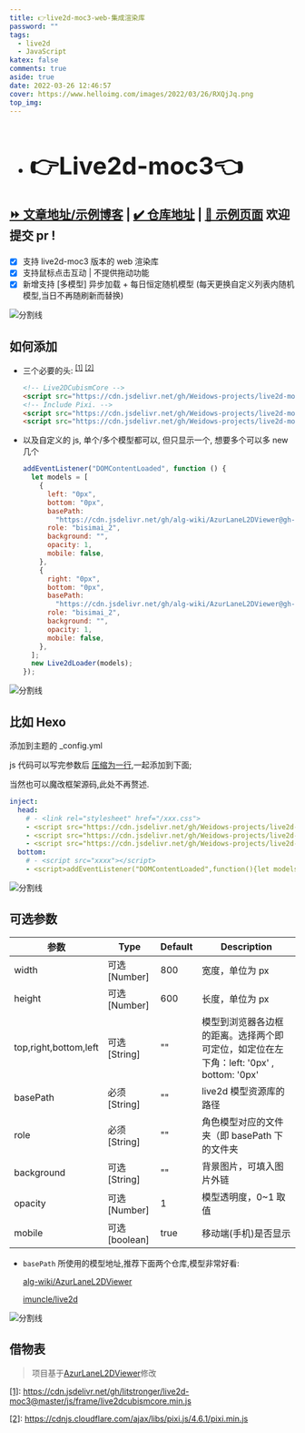 ```yaml
---
title: 👉live2d-moc3-web-集成渲染库
password: ""
tags:
  - live2d
  - JavaScript
katex: false
comments: true
aside: true
date: 2022-03-26 12:46:57
cover: https://www.helloimg.com/images/2022/03/26/RXQjJq.png
top_img:
---
```


<h2>

- # 👉Live2d-moc3👈

[⏩ 文章地址/示例博客](https://weidows.github.io/post/Web/JavaScript/live2d-moc3/README) | [✔️ 仓库地址](https://github.com/Weidows-projects/live2d-moc3) | [👀 示例页面](https://weidows-projects.github.io/live2d-moc3/) 欢迎提交 pr !

</h2>

<!--
 * @?: live2d************************************************
 * @Author: JavaScripteidows
 * @Date: 2022-03-20 22:26:55
 * @LastEditors: Weidows
 * @LastEditTime: 2022-03-26 12:51:13
 * @FilePath: \Blog-private\source\_posts\Web\JavaScript\live2d-moc3\README.md
 * @Description:
 * @!: *********************************************************************
-->

- [x] 支持 live2d-moc3 版本的 web 渲染库
- [x] 支持鼠标点击互动 | 不提供拖动功能
- [x] 新增支持 [多模型] 异步加载 + 每日恒定随机模型 (每天更换自定义列表内随机模型,当日不再随刷新而替换)

<a>![分割线](https://cdn.jsdelivr.net/gh/Weidows/Images/img/divider.png)</a>

## 如何添加

- 三个必要的头: <sup id='cite_ref-1'>[\[1\]](#cite_note-1)</sup> <sup id='cite_ref-2'>[\[2\]](#cite_note-2)</sup>

  ```html
  <!-- Live2DCubismCore -->
  <script src="https://cdn.jsdelivr.net/gh/Weidows-projects/live2d-moc3/dist/live2dcubismcore.min.js"></script>
  <!-- Include Pixi. -->
  <script src="https://cdn.jsdelivr.net/gh/Weidows-projects/live2d-moc3/dist/pixi.min.js"></script>
  <script src="https://cdn.jsdelivr.net/gh/Weidows-projects/live2d-moc3/dist/live2d.min.js"></script>
  ```

- 以及自定义的 js, 单个/多个模型都可以, 但只显示一个, 想要多个可以多 new 几个

  ```js
  addEventListener("DOMContentLoaded", function () {
    let models = [
      {
        left: "0px",
        bottom: "0px",
        basePath:
          "https://cdn.jsdelivr.net/gh/alg-wiki/AzurLaneL2DViewer@gh-pages/assets",
        role: "bisimai_2",
        background: "",
        opacity: 1,
        mobile: false,
      },
      {
        right: "0px",
        bottom: "0px",
        basePath:
          "https://cdn.jsdelivr.net/gh/alg-wiki/AzurLaneL2DViewer@gh-pages/assets",
        role: "bisimai_2",
        background: "",
        opacity: 1,
        mobile: false,
      },
    ];
    new Live2dLoader(models);
  });
  ```

<a>![分割线](https://cdn.jsdelivr.net/gh/Weidows/Images/img/divider.png)</a>

## 比如 Hexo

添加到主题的 \_config.yml

js 代码可以写完参数后 [压缩为一行](https://c.runoob.com/front-end/51/),一起添加到下面;

当然也可以魔改框架源码,此处不再赘述.

```yaml
inject:
  head:
    # - <link rel="stylesheet" href="/xxx.css">
    - <script src="https://cdn.jsdelivr.net/gh/Weidows-projects/live2d-moc3/dist/live2dcubismcore.min.js"></script>
    - <script src="https://cdn.jsdelivr.net/gh/Weidows-projects/live2d-moc3/dist/pixi.min.js"></script>
    - <script src="https://cdn.jsdelivr.net/gh/Weidows-projects/live2d-moc3/dist/live2d.min.js"></script>
  bottom:
    # - <script src="xxxx"></script>
    - <script>addEventListener("DOMContentLoaded",function(){let models=[{left:"0px",bottom:"0px",basePath:"https://cdn.jsdelivr.net/gh/alg-wiki/AzurLaneL2DViewer@gh-pages/assets",role:"bisimai_2",background:"",opacity:1,mobile:false,},{right:"0px",bottom:"0px",basePath:"https://cdn.jsdelivr.net/gh/alg-wiki/AzurLaneL2DViewer@gh-pages/assets",role:"bisimai_2",background:"",opacity:1,mobile:false,},];new Live2dLoader(models)});</script>
```

<a>![分割线](https://cdn.jsdelivr.net/gh/Weidows/Images/img/divider.png)</a>

## 可选参数

| 参数                  | Type          | Default | Description                                                                             |
| --------------------- | ------------- | ------- | --------------------------------------------------------------------------------------- |
| width                 | 可选[Number]  | 800     | 宽度，单位为 px                                                                         |
| height                | 可选[Number]  | 600     | 长度，单位为 px                                                                         |
| top,right,bottom,left | 可选[String]  | ""      | 模型到浏览器各边框的距离。选择两个即可定位，如定位在左下角：left: '0px' , bottom: '0px' |
| basePath              | 必须[String]  | ""      | live2d 模型资源库的路径                                                                 |
| role                  | 必须[String]  | ""      | 角色模型对应的文件夹（即 basePath 下的文件夹                                            |
| background            | 可选[String]  | ""      | 背景图片，可填入图片外链                                                                |
| opacity               | 可选[Number]  | 1       | 模型透明度，0~1 取值                                                                    |
| mobile                | 可选[boolean] | true    | 移动端(手机)是否显示                                                                    |

- `basePath` 所使用的模型地址,推荐下面两个仓库,模型非常好看:

  [alg-wiki/AzurLaneL2DViewer](https://github.com/alg-wiki/AzurLaneL2DViewer)

  [imuncle/live2d](https://github.com/imuncle/live2d)

<a>![分割线](https://cdn.jsdelivr.net/gh/Weidows/Images/img/divider.png)</a>

## 借物表

> 项目基于[AzurLaneL2DViewer](https://github.com/alg-wiki/AzurLaneL2DViewer)修改

<a name='cite_note-1' href='#cite_ref-1'>[1]</a>: https://cdn.jsdelivr.net/gh/litstronger/live2d-moc3@master/js/frame/live2dcubismcore.min.js

<a name='cite_note-2' href='#cite_ref-2'>[2]</a>: https://cdnjs.cloudflare.com/ajax/libs/pixi.js/4.6.1/pixi.min.js
